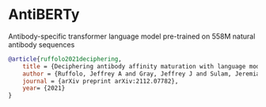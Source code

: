 # AntiBERTy

Antibody-specific transformer language model pre-trained on 558M natural antibody sequences

```bibtex
@article{ruffolo2021deciphering,
    title = {Deciphering antibody affinity maturation with language models and weakly supervised learning},
    author = {Ruffolo, Jeffrey A and Gray, Jeffrey J and Sulam, Jeremias},
    journal = {arXiv preprint arXiv:2112.07782},
    year= {2021}
}
```